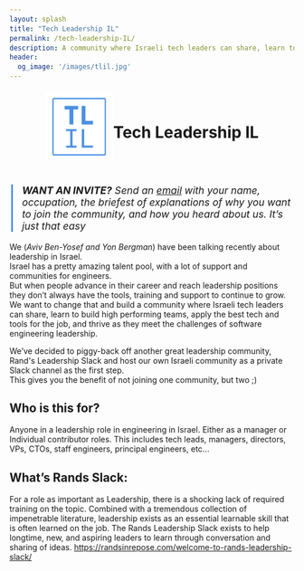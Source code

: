 ```yaml
---
layout: splash
title: "Tech Leadership IL"
permalink: /tech-leadership-IL/
description: A community where Israeli tech leaders can share, learn to build high performing teams, apply the best tech and tools for the job, and thrive as they meet the challenges of software engineering leadership.
header:
  og_image: '/images/tlil.jpg'
---
```

<div style='text-align: center; display: flex; flex-direction: row; align-items: center; justify-content: center; margin-bottom: 42px; margin-top: 21px;'>
  <img src='/images/tlil.png' style="width: 120px; height: 120px; display: block;"/>
  <h1 class='about-me'>Tech Leadership IL</h1>
</div>

<p style='font-size: 1.1rem; font-style: italic; border-left: 3px solid #4b90e2; margin-left: 0.2rem; padding-left: 1rem'>
<strong>WANT AN INVITE?</strong> Send an <a href='mailto:techleadershipIL@yonbergman.com' target="_blank">email</a> with your name, occupation, the briefest of explanations of why you want to join the community, and how you heard about us. It’s just that easy
</p>

We (*Aviv Ben-Yosef and Yon Bergman*) have been talking recently about leadership in Israel.  
Israel has a pretty amazing talent pool, with a lot of support and communities for engineers.  
But when people advance in their career and reach leadership positions they don’t always have the tools, training and support to continue to grow.   
We want to change that and build a community where Israeli tech leaders can share, learn to build high performing teams, apply the best tech and tools for the job, and thrive as they meet the challenges of software engineering leadership.

We’ve decided to piggy-back off another great leadership community, Rand's Leadership Slack and host our own Israeli community as a private Slack channel as the first step.  
This gives you the benefit of not joining one community, but two ;) 

## Who is this for?
Anyone in a leadership role in engineering in Israel. Either as a manager or Individual contributor roles. This includes tech leads, managers, directors, VPs, CTOs, staff engineers, principal engineers, etc...

## What’s Rands Slack:
For a role as important as Leadership, there is a shocking lack of required training on the topic. Combined with a tremendous collection of impenetrable literature, leadership exists as an essential learnable skill that is often learned on the job. The Rands Leadership Slack exists to help longtime, new, and aspiring leaders to learn through conversation and sharing of ideas.
https://randsinrepose.com/welcome-to-rands-leadership-slack/
